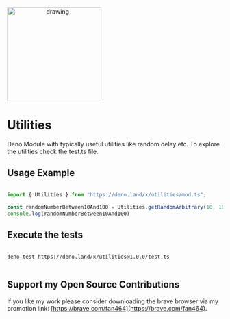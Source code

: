<a target="__blank" href="https://brave.com/">
<img style="text-align: center" src="https://brave.com/wp-content/uploads/2019/01/logotype-full-color.svg" alt="drawing" width="220" />
</a>

# Utilities

Deno Module with typically useful utilities like random delay etc. 
To explore the utilities check the test.ts file.

## Usage Example 
```ts

import { Utilities } from "https://deno.land/x/utilities/mod.ts";

const randomNumberBetween10And100 = Utilities.getRandomArbitrary(10, 100)
console.log(randomNumberBetween10And100)


```
## Execute the tests
```sh
  
deno test https://deno.land/x/utilities@1.0.0/test.ts
  
``` 
  

## Support my Open Source Contributions  

If you like my work please consider downloading the brave browser via my promotion link: [https://brave.com/fan464](https://brave.com/fan464).  

![![](https://brave.com/fan464/)](https://brave.com/wp-content/uploads/2019/01/logotype-full-color.svg)